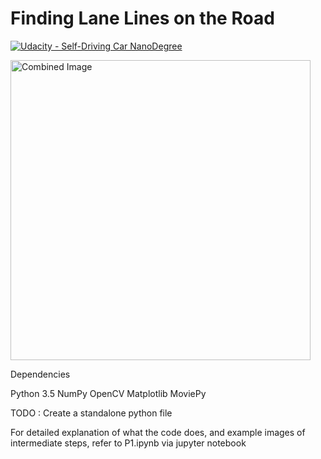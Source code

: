 # **Finding Lane Lines on the Road** 
[![Udacity - Self-Driving Car NanoDegree](https://s3.amazonaws.com/udacity-sdc/github/shield-carnd.svg)](http://www.udacity.com/drive)

<img src="examples/laneLines_thirdPass.jpg" width="480" alt="Combined Image" />

Dependencies

Python 3.5
NumPy
OpenCV
Matplotlib
MoviePy

TODO : Create a standalone python file

For detailed explanation of what the code does, and example images of intermediate steps, refer to P1.ipynb via jupyter notebook